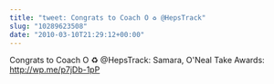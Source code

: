 ```yaml
---
title: "tweet: Congrats to Coach O ♻ @HepsTrack"
slug: "10289623508"
date: "2010-03-10T21:29:12+00:00"
---
```

Congrats to Coach O ♻ @HepsTrack: Samara, O'Neal Take Awards: http://wp.me/p7jDb-1pP